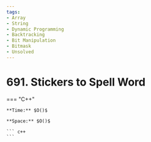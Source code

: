 ```yaml
---
tags:
- Array
- String
- Dynamic Programming
- Backtracking
- Bit Manipulation
- Bitmask
- Unsolved
---
```



# 691. Stickers to Spell Word

=== "C++"

    **Time:** $O()$

    **Space:** $O()$

    ``` c++
    ```